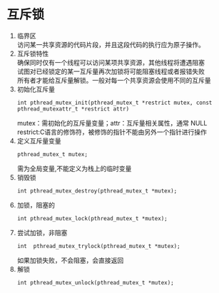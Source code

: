 # 互斥锁
1. 临界区\
   访问某一共享资源的代码片段，并且这段代码的执行应为原子操作。
2. 互斥锁特性\
   确保同时仅有一个线程可以访问某项共享资源，其他线程将遭遇阻塞\
   试图对已经锁定的某一互斥量再次加锁将可能阻塞线程或者报错失败\
   所有者才能给互斥量解锁。一般对每一个共享资源会使用不同的互斥量
3. 初始化互斥量
   ````
   int pthread_mutex_init(pthread_mutex_t *restrict mutex, const pthread_mutexattr_t *restrict attr)
   ````
   mutex：需初始化的互斥量变量；attr：互斥量相关属性，通常 NULL
   restrict:C语言的修饰符，被修饰的指针不能由另外一个指针进行操作
4. 定义互斥量变量
   ````
   pthread_mutex_t mutex;
   ````
   需为全局变量,不能定义为栈上的临时变量
5. 销毁锁
   ````
   int pthread_mutex_destroy(pthread_mutex_t *mutex);
   ````
6. 加锁，阻塞的
   ````
   int pthread_mutex_lock(pthread_mutex_t *mutex);
   ````
7. 尝试加锁，非阻塞
   ````
   int  pthread_mutex_trylock(pthread_mutex_t *mutex);
   ````
   如果加锁失败，不会阻塞，会直接返回
8. 解锁
   ````
   int pthread_mutex_unlock(pthread_mutex_t *mutex);
   ````